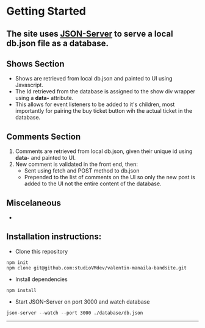 # Getting Started

## The site uses [JSON-Server](https://github.com/typicode/json-server) to serve a local db.json file as a database.
## __Shows Section__ 
- Shows are retrieved from local db.json and painted to UI using Javascript.
- The Id retrieved from the database is assigned to the show div wrapper using a __data-__ attribute.
- This allows for event listeners to be added to it's children, most importantly for pairing the buy ticket button wih the actual ticket in the database.

## __Comments Section__
  1. Comments are retrieved from local db.json, given their unique id using __data-__ and painted to UI.
  2. New comment is validated in the front end, then:
      - Sent using fetch and POST method to db.json 
      - Prepended to the list of comments on the UI so only the new post is added to the UI not the entire content of the database.
## __Miscelaneous__
-

## __Installation instructions:__ 

- [](#) Clone this repository

```shell
npm init
npm clone git@github.com:studioVMdev/valentin-manaila-bandsite.git
```

- [](#) Install dependencies
```shell
npm install
```

- [](#) Start JSON-Server on port 3000 and watch database
```shell 
json-server --watch --port 3000 ./database/db.json
```


---
